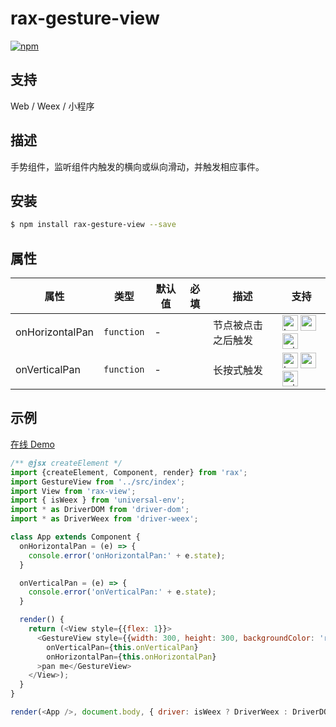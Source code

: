 # rax-gesture-view

[![npm](https://img.shields.io/npm/v/universal-toast.svg)](https://www.npmjs.com/package/universal-toast)

## 支持
Web / Weex / 小程序

## 描述
手势组件，监听组件内触发的横向或纵向滑动，并触发相应事件。

## 安装

```bash
$ npm install rax-gesture-view --save
```


## 属性

| **属性**    | **类型**   | **默认值** | **必填** | **描述**           | **支持** |
| ----------- | ---------- | ---------- | ------------ | ------------------ | ------------ |
| onHorizontalPan     | `function` | -          |             | 节点被点击之后触发 | <img alt="browser" src="https://gw.alicdn.com/tfs/TB1uYFobGSs3KVjSZPiXXcsiVXa-200-200.svg" width="25px" height="25px" /> <img alt="weex" src="https://gw.alicdn.com/tfs/TB1jM0ebMaH3KVjSZFjXXcFWpXa-200-200.svg" width="25px" height="25px" /> <img alt="miniApp" src="https://gw.alicdn.com/tfs/TB1bBpmbRCw3KVjSZFuXXcAOpXa-200-200.svg" width="25px" height="25px" />  |
| onVerticalPan | `function` | -          |              | 长按式触发         | <img alt="browser" src="https://gw.alicdn.com/tfs/TB1uYFobGSs3KVjSZPiXXcsiVXa-200-200.svg" width="25px" height="25px" /> <img alt="weex" src="https://gw.alicdn.com/tfs/TB1jM0ebMaH3KVjSZFjXXcFWpXa-200-200.svg" width="25px" height="25px" /> <img alt="miniApp" src="https://gw.alicdn.com/tfs/TB1bBpmbRCw3KVjSZFuXXcAOpXa-200-200.svg" width="25px" height="25px" />    |

## 示例
[在线 Demo](https://jsplayground.taobao.org/raxplayground/f751c540-22f8-4fc8-aeeb-a6d4c74f81cc)
```js
/** @jsx createElement */
import {createElement, Component, render} from 'rax';
import GestureView from '../src/index';
import View from 'rax-view';
import { isWeex } from 'universal-env';
import * as DriverDOM from 'driver-dom';
import * as DriverWeex from 'driver-weex';

class App extends Component {
  onHorizontalPan = (e) => {
    console.error('onHorizontalPan:' + e.state);
  }

  onVerticalPan = (e) => {
    console.error('onVerticalPan:' + e.state);
  }

  render() {
    return (<View style={{flex: 1}}>
      <GestureView style={{width: 300, height: 300, backgroundColor: 'red'}}
        onVerticalPan={this.onVerticalPan}
        onHorizontalPan={this.onHorizontalPan}
      >pan me</GestureView>
    </View>);
  }
}

render(<App />, document.body, { driver: isWeex ? DriverWeex : DriverDOM });
```
